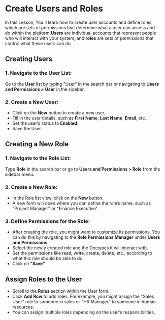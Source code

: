 #  Create Users and Roles 
  
In this Lesson, You'll learn how to create user accounts and define roles, which are sets of permissions that determine what a user can access and do within the platform.**Users** are individual accounts that represent people who will interact with your system, and **roles** are sets of permissions that control what these users can do.

## Creating Users

### 1. Navigate to the User List:
Go to the **User** list by typing "User" in the search bar or navigating to **Users and Permissions > User** in the sidebar.
  
### 2. Create a New User:

- Click on the **New** button to create a new user.
- Fill in the user details, such as **First Name**, **Last Name**, **Email**, etc.
- Set the user’s status to **Enabled**.
- Save the User.

## Creating a New Role

### 1. Navigate to the Role List:
   Type **Role** in the search bar or go to **Users and Permissions > Role** from the sidebar menu.
    
 ### 2. Create a New Role:
 -   In the Role list view, click on the **New** button.
-   A new form will open where you can define the role’s name, such as "Project Manager" or "Finance Executive".

### 3. Define Permissions for the Role:
-   After creating the role, you might want to customize its permissions. You can do this by navigating to the **Role Permissions Manager** under **Users and Permissions**.
-   Select the newly created role and the Doctypes it will interact with.
-   Set the permissions like read, write, create, delete, etc., according to what this role should be able to do.
- Click on **"Save"**

## Assign Roles to the User

-   Scroll  to the **Roles** section within the User form.
-   Click **Add Row** to add roles. For example, you might assign the "Sales User" role to someone in sales or "HR Manager" to someone in human resources.
-   You can assign multiple roles depending on the user’s responsibilities.
  


    
    
<!--stackedit_data:
eyJoaXN0b3J5IjpbOTIyNDU4MTEsMTQ4ODAxNDMxOCwtMTcwNj
UzMzIyNywxNDI3ODQ0MzIsLTEwNjk4NDg3NzFdfQ==
-->